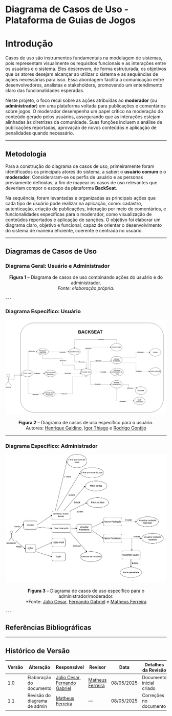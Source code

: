 # Diagrama de Casos de Uso - Plataforma de Guias de Jogos

# **Introdução**

Casos de uso são instrumentos fundamentais na modelagem de sistemas, pois representam visualmente os requisitos funcionais e as interações entre os usuários e o sistema. Eles descrevem, de forma estruturada, os objetivos que os atores desejam alcançar ao utilizar o sistema e as sequências de ações necessárias para isso. Essa abordagem facilita a comunicação entre desenvolvedores, analistas e stakeholders, promovendo um entendimento claro das funcionalidades esperadas.

Neste projeto, o foco recai sobre as ações atribuídas ao **moderador** (ou **administrador**) em uma plataforma voltada para publicações e comentários sobre jogos. O moderador desempenha um papel crítico na moderação do conteúdo gerado pelos usuários, assegurando que as interações estejam alinhadas às diretrizes da comunidade. Suas funções incluem a análise de publicações reportadas, aprovação de novos conteúdos e aplicação de penalidades quando necessário.

---

## **Metodologia**

Para a construção do diagrama de casos de uso, primeiramente foram identificados os principais atores do sistema, a saber: o **usuário comum** e o **moderador**. Consideraram-se os perfis de usuário e as personas previamente definidas, a fim de mapear os casos de uso relevantes que deveriam compor o escopo da plataforma **BackSeat**.

Na sequência, foram levantadas e organizadas as principais ações que cada tipo de usuário pode realizar na aplicação, como: cadastro, autenticação, criação de publicações, interação por meio de comentários, e funcionalidades específicas para o moderador, como visualização de conteúdos reportados e aplicação de sanções. O objetivo foi elaborar um diagrama claro, objetivo e funcional, capaz de orientar o desenvolvimento do sistema de maneira eficiente, coerente e centrada no usuário.

---

## **Diagramas de Casos de Uso**

### Diagrama Geral: Usuário e Administrador  


<center>

**Figura 1** – Diagrama de casos de uso combinando ações do usuário e do administrador.  
*Fonte: elaboração própria.*
</center>
---

### Diagrama Específico: Usuário  

![Diagrama Caso De Uso](../Imagens/caso-de-uso-usuario.png)  

<center>

**Figura 2** – Diagrama de casos de uso específico para o usuário.  
Autores: [Henrique Galdino](https://github.com/hgaldino05), [Igor Thiago](https://github.com/Igor-Thiago) e [Rodrigo Gontijo](https://github.com/rodrigogontijoo)
</center>

---

### Diagrama Específico: Administrador  

![Diagrama Caso De Uso](../Imagens/Diagrama_Caso_De_Uso_Admin.jpg)  

<center>


**Figura 3** – Diagrama de casos de uso específico para o administrador/moderador.  
*Fonte: [Júlio Cesar](https://github.com/Julio1099), [Fernando Gabriel](https://github.com/show-dawn) e [Matheus Ferreira](https://github.com/matferreira1)
</center>
---

## **Referências Bibliográficas**
---

## **Histórico de Versão**

| Versão | Alteração                 | Responsável                                                                 | Revisor | Data       | Detalhes da Revisão     |
|--------|---------------------------|------------------------------------------------------------------------------|---------|------------|--------------------------|
| 1.0    | Elaboração do documento   | [Júlio Cesar](https://github.com/Julio1099), [Fernando Gabriel](https://github.com/show-dawn) | [Matheus Ferreira](https://github.com/matferreira1) | 08/05/2025 | Documento inicial criado |
| 1.1    | Revisão do diagrama de admin   | [Matheus Ferreira](https://github.com/matferreira1) | —       | 08/05/2025 | Correções no documento |